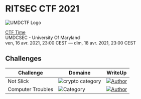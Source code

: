 # RITSEC CTF 2021

![UMDCTF Logo](https://ctftime.org/media/cache/b7/43/b74308004df352b048761030d1bd31d0.png)    

[CTF Time](https://ctftime.org/event/1288)  
UMDCSEC - University Of Maryland  
ven, 16 avr. 2021, 23:00 CEST — dim, 18 avr. 2021, 23:00 CEST  

## Challenges

| Challenge         | Domaine                                                      | WriteUp                                                      |
| ----------------- | ------------------------------------------------------------ | ------------------------------------------------------------ |
| Not Slick         | ![crypto category](https://img.shields.io/badge/Category-Forensics-yellow.svg) | [![Author](https://img.shields.io/badge/Author-Teo-red.svg)](not_slick/) |
| Computer Troubles | ![Category](https://img.shields.io/badge/Category-Crypto-red.svg) | [![Author](https://img.shields.io/badge/Author-Teo-red.svg)](computer_troubles/) |

